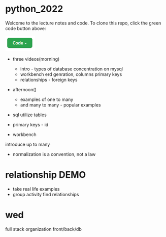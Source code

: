 # python_2022


Welcome to the lecture notes and code. To clone this repo, click the green code button above:

![code_button](images/code_button.png)



- three videos(morning)
  - intro - types of database concentration on mysql
  - workbench erd genration, columns primary keys
  - relationships - foreign keys

- afternoon()
  - examples of one to many 
  - and many to many - popular examples

- sql utilize tables
- primary keys - id
- workbench

introduce up to many 

- normalization is a convention, not a law

# relationship DEMO
- take real life examples
- group activity find relationships

# wed

full stack organization front/back/db


